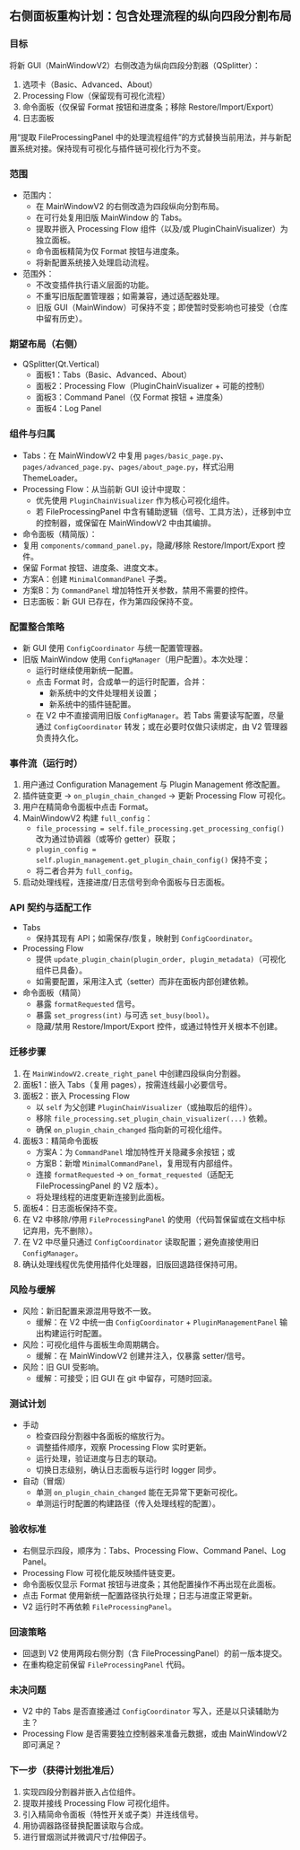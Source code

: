## 右侧面板重构计划：包含处理流程的纵向四段分割布局

### 目标
将新 GUI（MainWindowV2）右侧改造为纵向四段分割器（QSplitter）：
1) 选项卡（Basic、Advanced、About）
2) Processing Flow（保留现有可视化流程）
3) 命令面板（仅保留 Format 按钮和进度条；移除 Restore/Import/Export）
4) 日志面板

用“提取 FileProcessingPanel 中的处理流程组件”的方式替换当前用法，并与新配置系统对接。保持现有可视化与插件链可视化行为不变。

### 范围
- 范围内：
  - 在 MainWindowV2 的右侧改造为四段纵向分割布局。
  - 在可行处复用旧版 MainWindow 的 Tabs。
  - 提取并嵌入 Processing Flow 组件（以及/或 PluginChainVisualizer）为独立面板。
  - 命令面板精简为仅 Format 按钮与进度条。
  - 将新配置系统接入处理启动流程。
- 范围外：
  - 不改变插件执行语义层面的功能。
  - 不重写旧版配置管理器；如需兼容，通过适配器处理。
  - 旧版 GUI（MainWindow）可保持不变；即使暂时受影响也可接受（仓库中留有历史）。

### 期望布局（右侧）
- QSplitter(Qt.Vertical)
  - 面板1：Tabs（Basic、Advanced、About）
  - 面板2：Processing Flow（PluginChainVisualizer + 可能的控制）
  - 面板3：Command Panel（仅 Format 按钮 + 进度条）
  - 面板4：Log Panel

### 组件与归属
- Tabs：在 MainWindowV2 中复用 `pages/basic_page.py`、`pages/advanced_page.py`、`pages/about_page.py`，样式沿用 ThemeLoader。
- Processing Flow：从当前新 GUI 设计中提取：
  - 优先使用 `PluginChainVisualizer` 作为核心可视化组件。
  - 若 FileProcessingPanel 中含有辅助逻辑（信号、工具方法），迁移到中立的控制器，或保留在 MainWindowV2 中由其编排。
- 命令面板（精简版）：
-  复用 `components/command_panel.py`，隐藏/移除 Restore/Import/Export 控件。
  - 保留 Format 按钮、进度条、进度文本。
  - 方案A：创建 `MinimalCommandPanel` 子类。
  - 方案B：为 `CommandPanel` 增加特性开关参数，禁用不需要的控件。
- 日志面板：新 GUI 已存在，作为第四段保持不变。

### 配置整合策略
- 新 GUI 使用 `ConfigCoordinator` 与统一配置管理器。
- 旧版 MainWindow 使用 `ConfigManager`（用户配置）。本次处理：
  - 运行时继续使用新统一配置。
  - 点击 Format 时，合成单一的运行时配置，合并：
    - 新系统中的文件处理相关设置；
    - 新系统中的插件链配置。
  - 在 V2 中不直接调用旧版 `ConfigManager`。若 Tabs 需要读写配置，尽量通过 `ConfigCoordinator` 转发；或在必要时仅做只读绑定，由 V2 管理器负责持久化。

### 事件流（运行时）
1) 用户通过 Configuration Management 与 Plugin Management 修改配置。
2) 插件链变更 → `on_plugin_chain_changed` → 更新 Processing Flow 可视化。
3) 用户在精简命令面板中点击 Format。
4) MainWindowV2 构建 `full_config`：
   - `file_processing = self.file_processing.get_processing_config()` 改为通过协调器（或等价 getter）获取；
   - `plugin_config = self.plugin_management.get_plugin_chain_config()` 保持不变；
   - 将二者合并为 `full_config`。
5) 启动处理线程，连接进度/日志信号到命令面板与日志面板。

### API 契约与适配工作
- Tabs
  - 保持其现有 API；如需保存/恢复，映射到 `ConfigCoordinator`。
- Processing Flow
  - 提供 `update_plugin_chain(plugin_order, plugin_metadata)`（可视化组件已具备）。
  - 如需要配置，采用注入式（setter）而非在面板内部创建依赖。
- 命令面板（精简）
  - 暴露 `formatRequested` 信号。
  - 暴露 `set_progress(int)` 与可选 `set_busy(bool)`。
  - 隐藏/禁用 Restore/Import/Export 控件，或通过特性开关根本不创建。

### 迁移步骤
1) 在 `MainWindowV2.create_right_panel` 中创建四段纵向分割器。
2) 面板1：嵌入 Tabs（复用 pages），按需连线最小必要信号。
3) 面板2：嵌入 Processing Flow
   - 以 `self` 为父创建 `PluginChainVisualizer`（或抽取后的组件）。
   - 移除 `file_processing.set_plugin_chain_visualizer(...)` 依赖。
   - 确保 `on_plugin_chain_changed` 指向新的可视化组件。
4) 面板3：精简命令面板
   - 方案A：为 `CommandPanel` 增加特性开关隐藏多余按钮；或
   - 方案B：新增 `MinimalCommandPanel`，复用现有内部组件。
   - 连接 `formatRequested` → `on_format_requested`（适配无 FileProcessingPanel 的 V2 版本）。
   - 将处理线程的进度更新连接到此面板。
5) 面板4：日志面板保持不变。
6) 在 V2 中移除/停用 `FileProcessingPanel` 的使用（代码暂保留或在文档中标记弃用，先不删除）。
7) 在 V2 中尽量只通过 `ConfigCoordinator` 读取配置；避免直接使用旧 `ConfigManager`。
8) 确认处理线程优先使用插件化处理器，旧版回退路径保持可用。

### 风险与缓解
- 风险：新旧配置来源混用导致不一致。
  - 缓解：在 V2 中统一由 `ConfigCoordinator` + `PluginManagementPanel` 输出构建运行时配置。
- 风险：可视化组件与面板生命周期耦合。
  - 缓解：在 MainWindowV2 创建并注入，仅暴露 setter/信号。
- 风险：旧 GUI 受影响。
  - 缓解：可接受；旧 GUI 在 git 中留存，可随时回滚。

### 测试计划
- 手动
  - 检查四段分割器中各面板的缩放行为。
  - 调整插件顺序，观察 Processing Flow 实时更新。
  - 运行处理，验证进度与日志的联动。
  - 切换日志级别，确认日志面板与运行时 logger 同步。
- 自动（冒烟）
  - 单测 `on_plugin_chain_changed` 能在无异常下更新可视化。
  - 单测运行时配置的构建路径（传入处理线程的配置）。

### 验收标准
- 右侧显示四段，顺序为：Tabs、Processing Flow、Command Panel、Log Panel。
- Processing Flow 可视化能反映插件链变更。
- 命令面板仅显示 Format 按钮与进度条；其他配置操作不再出现在此面板。
- 点击 Format 使用新统一配置路径执行处理；日志与进度正常更新。
- V2 运行时不再依赖 `FileProcessingPanel`。

### 回滚策略
- 回退到 V2 使用两段右侧分割（含 FileProcessingPanel）的前一版本提交。
- 在重构稳定前保留 `FileProcessingPanel` 代码。

### 未决问题
- V2 中的 Tabs 是否直接通过 `ConfigCoordinator` 写入，还是以只读辅助为主？
- Processing Flow 是否需要独立控制器来准备元数据，或由 MainWindowV2 即可满足？

### 下一步（获得计划批准后）
1) 实现四段分割器并嵌入占位组件。
2) 提取并接线 Processing Flow 可视化组件。
3) 引入精简命令面板（特性开关或子类）并连线信号。
4) 用协调器路径替换配置读取与合成。
5) 进行冒烟测试并微调尺寸/拉伸因子。


